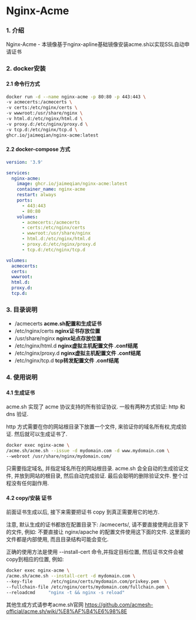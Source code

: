# Nginx-Acme

### 1. 介绍

Nginx-Acme - 本镜像基于nginx-apline基础镜像安装acme.sh以实现SSL自动申请证书


### 2. docker安装

#### 2.1 命令行方式

```bash
docker run -d --name nginx-acme -p 80:80 -p 443:443 \
-v acmecerts:/acmecerts \
-v certs:/etc/nginx/certs \
-v wwwroot:/usr/share/nginx \
-v html.d:/etc/nginx/html.d \
-v proxy.d:/etc/nginx/proxy.d \
-v tcp.d:/etc/nginx/tcp.d \
ghcr.io/jaimeqian/nginx-acme:latest
```
#### 2.2 docker-compose 方式

```yaml
version: '3.9'

services:
  nginx-acme:
    image: ghcr.io/jaimeqian/nginx-acme:latest
    container_name: nginx-acme
    restart: always
    ports:
      - 443:443
      - 80:80
    volumes:
      - acmecerts:/acmecerts
      - certs:/etc/nginx/certs
      - wwwroot:/usr/share/nginx
      - html.d:/etc/nginx/html.d
      - proxy.d:/etc/nginx/proxy.d
      - tcp.d:/etc/nginx/tcp.d

volumes:
  acmecerts:
  certs:
  wwwroot:
  html.d:
  proxy.d:
  tcp.d:
```

### 3. 目录说明

- /acmecerts **acme.sh配置和生成证书**
- /etc/nginx/certs **nginx证书存放位置**
- /usr/share/nginx **nginx站点存放位置**
- /etc/nginx/html.d **nginx虚拟主机配置文件 .conf结尾**
- /etc/nginx/proxy.d **nginx虚拟主机配置文件 .conf结尾**
- /etc/nginx/tcp.d **tcp转发配置文件 .conf结尾**

### 4. 使用说明

#### 4.1 生成证书
acme.sh 实现了 acme 协议支持的所有验证协议. 一般有两种方式验证: http 和 dns 验证.

http 方式需要在你的网站根目录下放置一个文件, 来验证你的域名所有权,完成验证. 然后就可以生成证书了.

```bash
docker exec nginx-acme \
/acme.sh/acme.sh --issue -d mydomain.com -d www.mydomain.com \
--webroot /usr/share/nginx/mydomain.com/
```

只需要指定域名, 并指定域名所在的网站根目录. acme.sh 会全自动的生成验证文件, 并放到网站的根目录, 然后自动完成验证. 最后会聪明的删除验证文件. 整个过程没有任何副作用.


#### 4.2 copy/安装 证书
前面证书生成以后, 接下来需要把证书 copy 到真正需要用它的地方.

注意, 默认生成的证书都放在配置目录下: /acmecerts/, 请不要直接使用此目录下的文件, 例如: 不要直接让 nginx/apache 的配置文件使用这下面的文件. 这里面的文件都是内部使用, 而且目录结构可能会变化.

正确的使用方法是使用 --install-cert 命令,并指定目标位置, 然后证书文件会被copy到相应的位置, 例如:

```bash
docker exec nginx-acme \
/acme.sh/acme.sh --install-cert -d mydomain.com \
--key-file       /etc/nginx/certs/mydomain.com/privkey.pem  \
--fullchain-file /etc/nginx/certs/mydomain.com/fullchain.pem \
--reloadcmd     "nginx -t && nginx -s reload"
```

其他生成方式请参考acme.sh官网 https://github.com/acmesh-official/acme.sh/wiki/%E8%AF%B4%E6%98%8E
